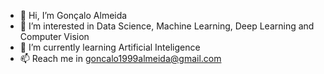 - 👋 Hi, I’m Gonçalo Almeida
- 👀 I’m interested in Data Science, Machine Learning, Deep Learning and Computer Vision
- 🌱 I’m currently learning Artificial Inteligence 
- 📫 Reach me in goncalo1999almeida@gmail.com

<!---
Ghk21nznz21/Ghk21nznz21 is a ✨ special ✨ repository because its `README.md` (this file) appears on your GitHub profile.
You can click the Preview link to take a look at your changes.
--->

